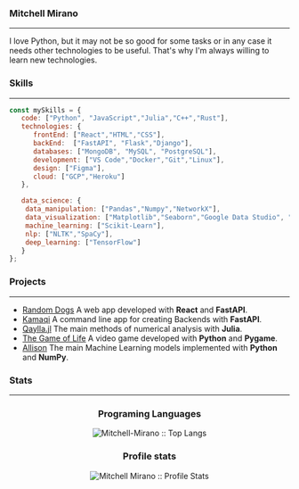 ### Mitchell Mirano
___
I love Python, but it may not be so good for some tasks or in any case it needs other technologies to be useful. That's why I'm always willing to learn new technologies.
 
### Skills
___ 

```javascript
const mySkills = {
   code: ["Python", "JavaScript","Julia","C++","Rust"],
   technologies: {
      frontEnd: ["React","HTML","CSS"],
      backEnd:  ["FastAPI", "Flask","Django"],
      databases: ["MongoDB", "MySQL", "PostgreSQL"],
      development: ["VS Code","Docker","Git","Linux"],
      design: ["Figma"],
      cloud: ["GCP","Heroku"]
   }, 

   data_science: {
    data_manipulation: ["Pandas","Numpy","NetworkX"],
    data_visualization: ["Matplotlib","Seaborn","Google Data Studio", "Tableau","PowerBI"],
    machine_learning: ["Scikit-Learn"],
    nlp: ["NLTK","SpaCy"],
    deep_learning: ["TensorFlow"]
   }
};
```

### Projects
___
- [Random Dogs](https://random-dogs.app/) 
A web app developed with **React** and **FastAPI**.
- [Kamaqi](https://pypi.org/project/kamaqi/)
A command line app for creating Backends with **FastAPI**.
- [Qaylla.jl](https://mitchell-mirano.github.io/Qaylla.jl/stable/)
The main methods of numerical analysis with **Julia**.
- [The Game of Life](https://github.com/Mitchell-Mirano/The-Life-Game)
A video game developed with **Python** and **Pygame**.
- [Allison](https://github.com/Mitchell-Mirano/Allison)
The main Machine Learning models implemented with **Python** and **NumPy**.

### Stats
___

<h3 align="center">Programing Languages</h3>

<p align="center">
<img src="https://github-readme-stats.vercel.app/api/top-langs/?username=Mitchell-Mirano&langs_count=10&theme=tokyonight&layout=compact" alt="Mitchell-Mirano :: Top Langs" />
</p>

<h3 align="center">Profile stats</h3>

<p align="center">
<img src="https://github-readme-stats.vercel.app/api?username=Mitchell-Mirano&show_icons=true&theme=tokyonight" alt="Mitchell Mirano :: Profile Stats" />
</p>

